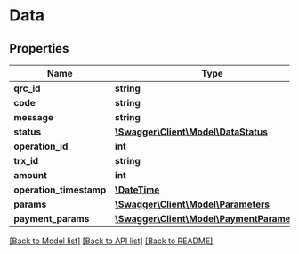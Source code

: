 # Data

## Properties
Name | Type | Description | Notes
------------ | ------------- | ------------- | -------------
**qrc_id** | **string** |  | 
**code** | **string** |  | 
**message** | **string** |  | 
**status** | [**\Swagger\Client\Model\DataStatus**](DataStatus.md) |  | [optional] 
**operation_id** | **int** |  | [optional] 
**trx_id** | **string** |  | [optional] 
**amount** | **int** |  | [optional] 
**operation_timestamp** | [**\DateTime**](\DateTime.md) |  | [optional] 
**params** | [**\Swagger\Client\Model\Parameters**](Parameters.md) |  | [optional] 
**payment_params** | [**\Swagger\Client\Model\PaymentParameter[]**](PaymentParameter.md) |  | [optional] 

[[Back to Model list]](../../README.md#documentation-for-models) [[Back to API list]](../../README.md#documentation-for-api-endpoints) [[Back to README]](../../README.md)


